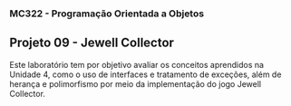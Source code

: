 ### MC322 - Programação Orientada a Objetos
## Projeto 09 - Jewell Collector

Este laboratório tem por objetivo avaliar os conceitos aprendidos na Unidade 4, como o uso de interfaces e tratamento de exceções, além de herança e polimorfismo por meio da implementação do jogo Jewell Collector. 
